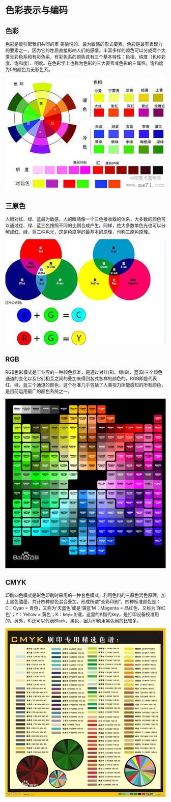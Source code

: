 # 色彩表示与编码



## 色彩
色彩是能引起我们共同的审 美愉悦的、最为敏感的形式要素。色彩是最有表现力的要素之一，因为它的性质直接影响人们的感情。丰富多样的颜色可以分成两个大类无彩色系和有彩色系，有彩色系的颜色具有三个基本特性：色相、纯度（也称彩度、饱和度）、明度。在色彩学上也称为色彩的三大要素或色彩的三属性。饱和度为0的颜色为无彩色系。

![](images/色彩.jpg)

## 三原色

人眼对红、绿、蓝最为敏感，人的眼睛像一个三色接收器的体系，大多数的颜色可以通过红、绿、蓝三色按照不同的比例合成产生。同样，绝大多数单色光也可以分解成红、绿、蓝三种色光，这是色度学的最基本的原理，也称三原色原理。

![](images/三原色.jpg)

## RGB

RGB色彩模式是工业界的一种颜色标准，是通过对红(R)、绿(G)、蓝(B)三个颜色通道的变化以及它们相互之间的叠加来得到各式各样的颜色的，RGB即是代表红、绿、蓝三个通道的颜色，这个标准几乎包括了人类视力所能感知的所有颜色，是目前运用最广的颜色系统之一。

![](images/RGB.jpg)

## CMYK

印刷四色模式是彩色印刷时采用的一种套色模式，利用色料的三原色混色原理，加上黑色油墨，共计四种颜色混合叠加，形成所谓“全彩印刷”。四种标准颜色是：
C：Cyan = 青色，又称为‘天蓝色’或是‘湛蓝’M：Magenta = 品红色，又称为‘洋红色’；Y：Yellow = 黄色；K：key=关键，这里的K指代key，是打印设备校准用的。另外，K:还可以代表Black，黑色，因为印刷用黑色用的比较多。

![](images/CMYK.jpg)
